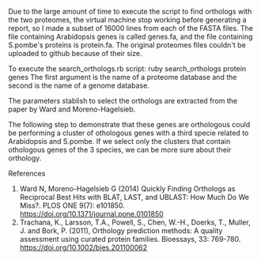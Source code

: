 Due to the large amount of time to execute the script to find orthologs with the two proteomes, the virtual machine stop working before generating a report, so I made a subset of 16000 lines from each of the FASTA files.
The file containing Arabidopsis genes is called genes.fa, and the file containing S.pombe's proteins is protein.fa.
The original proteomes files couldn't be uploaded to github because of their size.

To execute the search_orthologs.rb script: 
ruby search_orthologs protein genes
The first argument is the name of a proteome database and the second is the name of a genome database.

The parameters stablish to select the orthologs are extracted from the paper by Ward and Moreno-Hagelsieb.

The following step to demonstrate that these genes are orthologous could be performing a cluster of othologous genes with a third specie related to Arabidopsis and S.pombe. If we select only the clusters that contain othologous genes of the 3 species, we can be more sure about their orthology. 

References

1.  Ward N, Moreno-Hagelsieb G (2014) Quickly Finding Orthologs as Reciprocal Best Hits with BLAT, LAST, and UBLAST: How Much Do We Miss?. PLOS ONE 9(7): e101850. https://doi.org/10.1371/journal.pone.0101850
2.  Trachana, K., Larsson, T.A., Powell, S., Chen, W.-H., Doerks, T., Muller, J. and Bork, P. (2011), Orthology prediction methods: A quality assessment using curated protein families. Bioessays, 33: 769-780. https://doi.org/10.1002/bies.201100062
